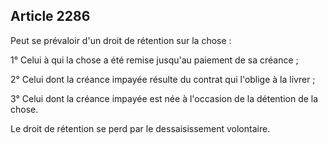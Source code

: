 Article 2286
----
Peut se prévaloir d'un droit de rétention sur la chose :

1° Celui à qui la chose a été remise jusqu'au paiement de sa créance ;

2° Celui dont la créance impayée résulte du contrat qui l'oblige à la livrer ;

3° Celui dont la créance impayée est née à l'occasion de la détention de la
chose.

Le droit de rétention se perd par le dessaisissement volontaire.
